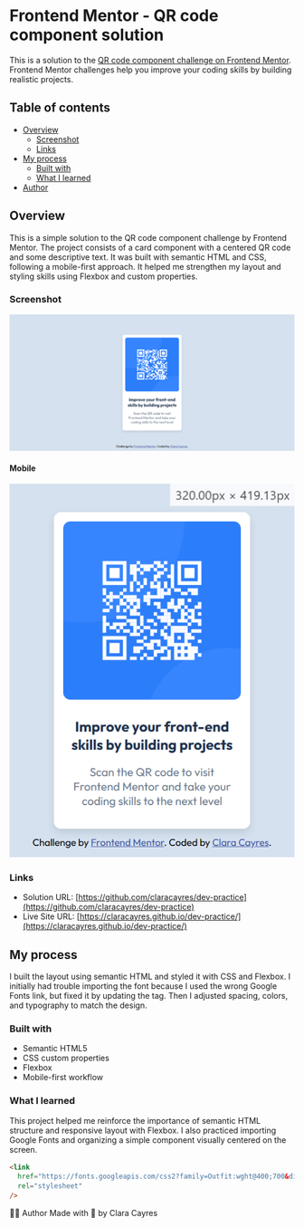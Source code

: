 # Frontend Mentor - QR code component solution

This is a solution to the [QR code component challenge on Frontend Mentor](https://www.frontendmentor.io/challenges/qr-code-component-iux_sIO_H). Frontend Mentor challenges help you improve your coding skills by building realistic projects.

## Table of contents

- [Overview](#overview)
  - [Screenshot](#screenshot)
  - [Links](#links)
- [My process](#my-process)
  - [Built with](#built-with)
  - [What I learned](#what-i-learned)
- [Author](#author)

## Overview

This is a simple solution to the QR code component challenge by Frontend Mentor. The project consists of a card component with a centered QR code and some descriptive text. It was built with semantic HTML and CSS, following a mobile-first approach. It helped me strengthen my layout and styling skills using Flexbox and custom properties.

### Screenshot

![Screenshot of the project](images/screenshot.png)

#### Mobile

![Screenshot Mobile of the project](images/screenshot-mobile.png)

### Links

- Solution URL: [https://github.com/claracayres/dev-practice](https://github.com/claracayres/dev-practice)
- Live Site URL: [https://claracayres.github.io/dev-practice/](https://claracayres.github.io/dev-practice/)

## My process

I built the layout using semantic HTML and styled it with CSS and Flexbox. I initially had trouble importing the font because I used the wrong Google Fonts link, but fixed it by updating the <link> tag. Then I adjusted spacing, colors, and typography to match the design.

### Built with

- Semantic HTML5
- CSS custom properties
- Flexbox
- Mobile-first workflow

### What I learned

This project helped me reinforce the importance of semantic HTML structure and responsive layout with Flexbox. I also practiced importing Google Fonts and organizing a simple component visually centered on the screen.

```html
<link
  href="https://fonts.googleapis.com/css2?family=Outfit:wght@400;700&display=swap"
  rel="stylesheet"
/>
```

👩‍💻 Author
Made with 💙 by Clara Cayres
